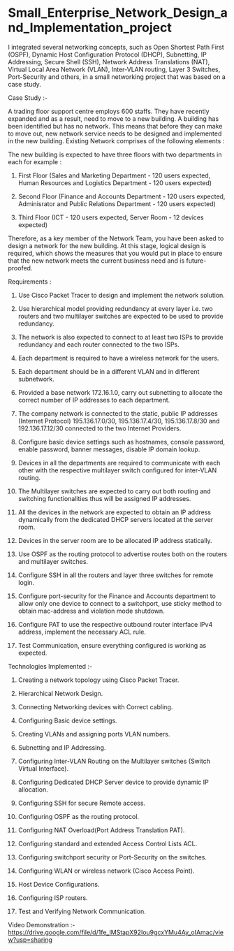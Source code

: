 # Small_Enterprise_Network_Design_and_Implementation_project



I integrated several networking concepts, such as Open Shortest Path First (OSPF), Dynamic Host Configuration Protocol (DHCP), Subnetting, IP Addressing, Secure Shell (SSH), Network Address Translations (NAT), Virtual Local Area Network (VLAN), Inter-VLAN routing, Layer 3 Switches, Port-Security and others, in a small networking project that was based on a case study.





Case Study :-





A trading floor support centre employs 600 staffs. They have recently expanded and as a result, need to move to a new building. A building has been identified but has no network. This means that before they can make to move out, new network service needs to be designed and implemented in the new building. Existing Network comprises of the following elements :





The new building is expected to have three floors with two departments in each for example :





1) First Floor (Sales and Marketing Department - 120 users expected, Human Resources and Logistics Department - 120 users expected)




2) Second Floor (Finance and Accounts Department - 120 users expected, Adminisrator and Public Relations Department - 120 users expected)





3) Third Floor (ICT - 120 users expected, Server Room - 12 devices expected)





Therefore, as a key member of the Network Team, you have been asked to design a network for the new building. At this stage, logical design is required, which shows the measures that you would put in place to ensure that the new network meets the current business need and is future-proofed.





Requirements :





1) Use Cisco Packet Tracer to design and implement the network solution.





2) Use hierarchical model providing redundancy at every layer i.e. two routers and two multilayer switches are expected to be used to provide redundancy.





3) The network is also expected to connect to at least two ISPs to provide redundancy and each router connected to the two ISPs.





4) Each department is required to have a wireless network for the users.





5) Each department should be in a different VLAN and in different subnetwork.





6) Provided a base network 172.16.1.0, carry out subnetting to allocate the correct number of IP addresses to each department.





7) The company network is connected to the static, public IP addresses (Internet  Protocol) 195.136.17.0/30, 195.136.17.4/30, 195.136.17.8/30 and 192.136.17.12/30 connected to the two Internet Providers.





8) Configure basic device settings such as hostnames, console password, enable password, banner messages, disable IP domain lookup.





9) Devices in all the departments are required to communicate with each other with the respective multilayer switch configured for inter-VLAN routing.





10) The Multilayer switches are expected to carry out both routing and switching functionalities thus will be assigned IP addresses.





11) All the devices in the network are expected to obtain an IP address dynamically from the dedicated DHCP servers located at the server room.





12) Devices in the server room are to be allocated IP address statically.







13) Use OSPF as the routing protocol to advertise routes both on the routers and multilayer switches.





14) Configure SSH in all the routers and layer three switches for remote login.





15) Configure port-security for the Finance and Accounts department to allow only one device to connect to a switchport, use sticky method to obtain mac-address and violation mode shutdown.







16) Configure PAT to use the respective outbound router interface IPv4 address, implement the necessary ACL rule.









17) Test Communication, ensure everything configured is working as expected.





Technologies Implemented :- 



1. Creating a network topology using Cisco Packet Tracer.





2. Hierarchical Network Design.





3. Connecting Networking devices with Correct cabling.





4. Configuring Basic device settings.





5. Creating VLANs and assigning ports VLAN numbers.






6. Subnetting and IP Addressing.






7. Configuring Inter-VLAN Routing on the Multilayer switches (Switch Virtual Interface).






8. Configuring Dedicated DHCP Server device to provide dynamic IP allocation.






9. Configuring SSH for secure Remote access.






10. Configuring OSPF as the routing protocol.






11. Configuring NAT Overload(Port Address Translation PAT).





12. Configuring standard and extended Access Control Lists ACL.






13. Configuring switchport security or Port-Security on the switches.






14. Configuring WLAN or wireless network (Cisco Access Point).





15. Host Device Configurations.







16. Configuring ISP routers.







17. Test and Verifying Network Communication.






Video Demonstration :- https://drive.google.com/file/d/1fe_lMStapX92Iou9gcxYMu4Ay_oIAmac/view?usp=sharing
